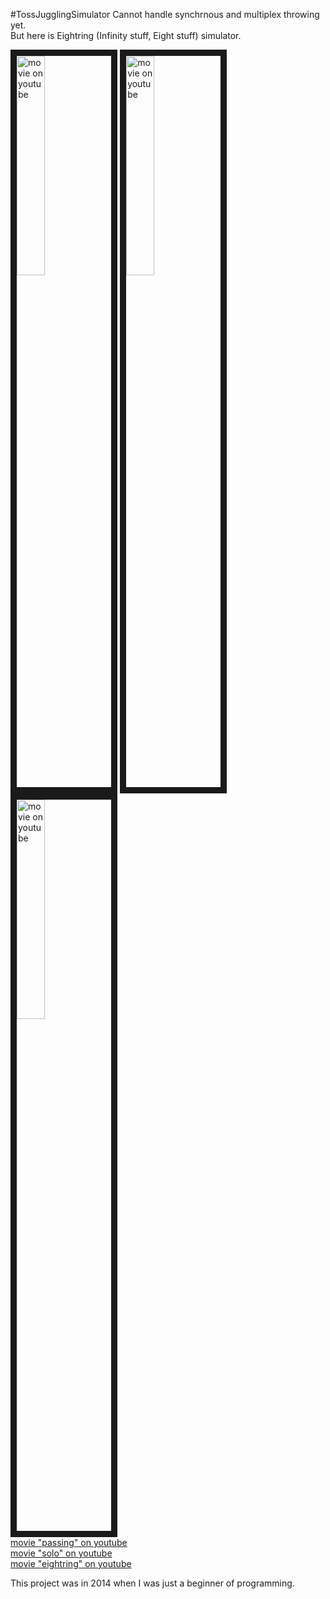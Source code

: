 #TossJugglingSimulator
Cannot handle synchrnous and multiplex throwing yet.  
But here is Eightring (Infinity stuff, Eight stuff) simulator.

<a href="http://www.youtube.com/watch?feature=player_embedded&v=--Rm4pnoV2w
" target="_blank"><img src="http://img.youtube.com/vi/--Rm4pnoV2w/0.jpg" 
alt="movie on youtube" width=30% border="10" /></a>
<a href="http://www.youtube.com/watch?feature=player_embedded&v=02ugpiO9Esw
" target="_blank"><img src="http://img.youtube.com/vi/02ugpiO9Esw/0.jpg" 
alt="movie on youtube" width=30% border="10" /></a>
<a href="http://www.youtube.com/watch?feature=player_embedded&v=GAEfdtWA9tc
" target="_blank"><img src="http://img.youtube.com/vi/GAEfdtWA9tc/0.jpg" 
alt="movie on youtube" width=30% border="10" /></a>  
[movie "passing" on youtube](https://www.youtube.com/watch?v=--Rm4pnoV2w)  
[movie "solo" on youtube](https://www.youtube.com/watch?v=02ugpiO9Esw)  
[movie "eightring" on youtube](https://www.youtube.com/watch?v=GAEfdtWA9tc)  

This project was in 2014 when I was just a beginner of programming.
